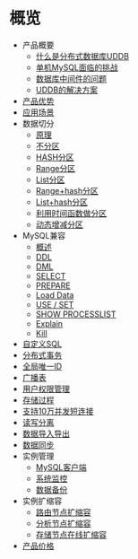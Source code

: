 # 概览

* 产品概要
    * [什么是分布式数据库UDDB](/uddb/concepts/concepts)
    * [单机MySQL面临的挑战](/uddb/concepts/chanllenge)
    * [数据库中间件的问题](/uddb/concepts/middle)
    * [UDDB的解决方案](/uddb/concepts/method)
* [产品优势](/uddb/superiority)
* [应用场景](/uddb/use)
* 数据切分
    * [原理](/uddb/shard/theory)
    * [不分区](/uddb/shard/noshard)
    * [HASH分区](/uddb/shard/hashshard)
    * [Range分区](/uddb/shard/rangeshard)
    * [List分区](/uddb/shard/listshard)
    * [Range+hash分区](/uddb/shard/rangehash)
    * [List+hash分区](/uddb/shard/listhash)
    * [利用时间函数做分区](/uddb/shard/function)
    * [动态增减分区](/uddb/shard/dynamic)
* MySQL兼容
    * [概述](/uddb/compatible/concepts)
    * [DDL](/uddb/compatible/ddl)
    * [DML](/uddb/compatible/dml)
    * [SELECT](/uddb/compatible/select)
    * [PREPARE](/uddb/compatible/prepare)
    * [Load Data](/uddb/compatible/data)
    * [USE / SET](/uddb/compatible/use)
    * [SHOW PROCESSLIST](/uddb/compatible/show)
    * [Explain](/uddb/compatible/explain)
    * [Kill](/uddb/compatible/kill)
* [自定义SQL](/uddb/definedsql)
* [分布式事务](/uddb/distribute)
* [全局唯一ID](/uddb/only)
* [广播表](/uddb/broadcast)
* [用户权限管理](/uddb/user)
* [存储过程](/uddb/store)
* [支持10万并发短连接](/uddb/connect)
* [读写分离](/uddb/rwrouter)
* [数据导入导出](/uddb/data_import)
* [数据同步](/uddb/sync)
* 实例管理
    * [MySQL客户端](/uddb/consle/client)
    * [系统监控](/uddb/consle/umon)
    * [数据备份](/uddb/consle/backup)
* 实例扩缩容
    * [路由节点扩缩容](/uddb/update/route)
    * [分析节点扩缩容](/uddb/update/analyse)
    * [存储节点在线扩缩容](/uddb/update/ndb)
* [产品价格](/uddb/price)
    
    
        
